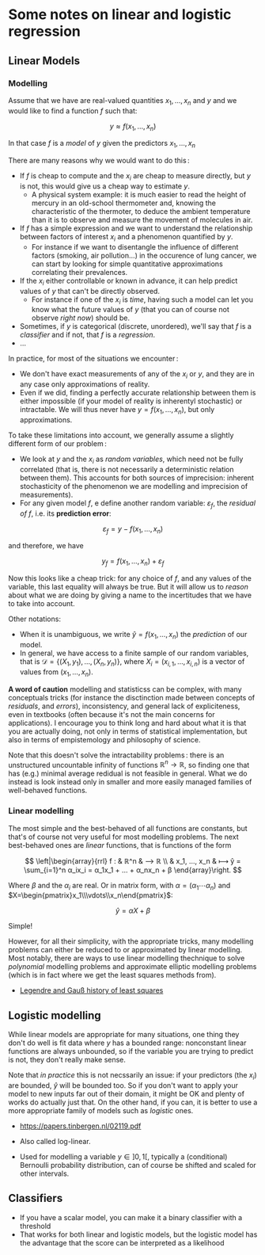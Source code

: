 Some notes on linear and logistic regression
============================================

## Linear Models

### Modelling

Assume that we have are real-valued quantities $x_1, …, x_n$ and $y$ and we would like to find
a function $f$ such that:

$$y ≈ f(x_1, …, x_n)$$

In that case $f$ is a *model* of $y$ given the predictors $x_1, …, x_n$

There are many reasons why we would want to do this :

- If $f$ is cheap to compute and the $x_i$ are cheap to measure directly, but $y$ is not, this would
  give us a cheap way to estimate $y$.
  - A physical system example: it is much easier to read the height of mercury in an old-school
    thermometer and, knowing the characteristic of the thermoter, to deduce the ambient temperature
    than it is to observe and measure the movement of molecules in air.
- If $f$ has a simple expression and we want to understand the relationship between factors of
  interest $x_i$ and a phenomenon quantified by $y$.
  - For instance if we want to disentangle the influence of different factors (smoking, air
    pollution…) in the occurence of lung cancer, we can start by looking for simple quantitative
    approximations correlating their prevalences.
- If the $x_i$ either controllable or known in advance, it can help predict values of $y$ that can't
  be directly observed.
  - For instance if one of the $x_i$ is *time*, having such a model can let you know what the future
    values of $y$ (that you can of course not observe *right now*) should be.
- Sometimes, if $y$ is categorical (discrete, unordered), we'll say that $f$ is a *classifier* and
  if not, that $f$ is a *regression*.
- …

In practice, for most of the situations we encounter :

- We don't have exact measurements of any of the $x_i$ or $y$, and they are in any case only
  approximations of reality.
- Even if we did, finding a perfectly accurate relationship between them is either impossible (if
  your model of reality is inherentyl stochastic) or intractable. We will thus never have $y =
  f(x_1, …, x_n)$, but only approximations.

To take these limitations into account, we generally assume a slightly different form of our
problem :

- We look at $y$ and the $x_i$ as *random variables*, which need not be fully correlated (that is,
  there is not necessarily a deterministic relation between them). This accounts for both sources of
  imprecision: inherent stochasticity of the phenomenon we are modelling and imprecision of
  measurements).
- For any given model $f$, e define another random variable: $ε_f$, the *residual of $f$*, i.e. its
  **prediction error**:

$$ε_f = y - f(x_1, …, x_n)$$

and therefore, we have

$$y_f = f(x_1, …, x_n) + ε_f$$

Now this looks like a cheap trick: for any choice of $f$, and any values of the variable, this last
equality will always be true. But it will allow us to *reason* about what we are doing by giving a
name to the incertitudes that we have to take into account.

Other notations:

- When it is unambiguous, we write $ŷ=f(x_1, …, x_n)$ the *prediction* of our model.
- In general, we have access to a finite sample of our random variables, that is $\mathcal{D} =
  \{(X_1, y_1), …, (X_n, y_n)\}$, where $X_i = (x_{i, 1}, …, x_{i, n})$ is a vector of values from
  $(x_1, …, x_n)$.

**A word of caution** modelling and statisticss can be complex, with many conceptuals tricks (for
instance the disctinction made between concepts of *residuals*, and *errors*), inconsistency, and
general lack of expliciteness, even in textbooks (often because it's not the main concerns for
applications). I encourage you to think long and hard about what it is that you are actually doing,
not only in terms of statistical implementation, but also in terms of empistemology and philosophy
of science.

Note that this doesn't solve the intractability problems : there is an unstructured uncountable
infinity of functions $ℝ^n→ℝ$, so finding one that has (e.g.) minimal average redidual is not
feasible in general. What we do instead is look instead only in smaller and more easily managed
families of well-behaved functions.

### Linear modelling

The most simple and the best-behaved of all functions are constants, but that's of course not very
useful for most modelling problems. The next best-behaved ones are *linear* functions, that is
functions of the form

$$
\left|\begin{array}{rrl}
  f :  & ℝ^n & ⟶ ℝ \\ 
       & x_1, …, x_n & ⟼ ŷ = \sum_{i=1}^n α_ix_i = α_1x_1 + … + α_nx_n + β
 \end{array}\right.
$$

Where $β$ and the $α_i$ are real. Or in matrix form, with $α=(α_1 ⋯ α_n)$ and
$X=\begin{pmatrix}x_1\\\vdots\\x_n\end{pmatrix}$:

$$ŷ = αX + β$$

Simple!

However, for all their simplicity, with the appropriate tricks, many modelling problems can either
be reduced to or approximated by linear modelling. Most notably, there are ways to use linear
modelling thechnique to solve *polynomial* modelling problems and approximate elliptic modelling
problems (which is in fact where we get the least squares methods from).

- [Legendre and Gauß history of least squares](https://www.jstor.org/stable/2240811)


## Logistic modelling

While linear models are appropriate for many situations, one thing they don't do well is fit data
where $y$ has a bounded range: nonconstant linear functions are always unbounded, so if the variable
you are trying to predict is not, they don't really make sense.

Note that *in practice* this is not necssarily an issue: if your predictors (the $x_i$) are bounded,
$ŷ$ will be bounded too. So if you don't want to apply your model to new inputs far out of their
domain, it might be OK and plenty of works do actually just that. On the other hand, if you can, it
is better to use a more appropriate family of models such as *logistic* ones.

- <https://papers.tinbergen.nl/02119.pdf>

- Also called log-linear.
- Used for modelling a variable $y∈]0,1[$, typically a (conditional) Bernoulli probability
  distribution, can of course be shifted and scaled for other intervals.

## Classifiers

- If you have a scalar model, you can make it a binary classifier with a threshold
- That works for both linear and logistic models, but the logistic model has the advantage that the
  score can be interpreted as a likelihood